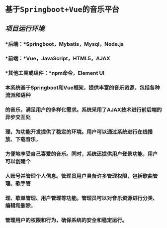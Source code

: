# `基于Springboot+Vue的音乐平台`

## *项目运行环境*<br>
### *后端：*Springboot，Mybatis，Mysql，Node.js<br>
### *前端：*Vue，JavaScript，HTML5，AJAX<br>
### *其他工具或组件：*npm命令，Element UI<br>

### 本系统基于Springboot和Vue框架，提供丰富的音乐资源，包括各种流派和语种<br>
### 的音乐，满足用户的多样化需求。系统采用了AJAX技术进行前后端的异步交互处<br>
### 理，为功能开发提供了稳定的环境。用户可以通过系统进行在线播放、下载音乐，<br>
### 方便地享受自己喜爱的音乐。同时，系统还提供用户登录功能，用户可以创建个<br>
### 人账号并管理个人信息。管理员用户具备许多管理权限，包括歌曲管理、歌手管<br>
### 理、歌单管理、用户管理等功能。管理员可以对音乐资源进行分类、编辑和删除，<br>
### 管理用户的权限和行为，确保系统的安全和稳定运行。
